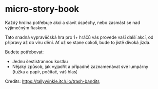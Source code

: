 # micro-story-book

Každý hrdina potřebuje akci a slavit úspěchy, nebo zasmást se nad výjimečným fiaskem.

Tato snadná vypravěčská hra pro 1+ hráčů vás provede vaší další akcí, od přípravy až do víru dění. Ať už se stane cokoli, bude to jistě divoká jízda.

Budete potřebovat:

* Jednu šestistrannou kostku
* Nějaký způsob, jak vyjadřit a případně zaznamenávat své lumpárny (tužka a papír, počítač, váš hlas)

Credits: https://tallywinkle.itch.io/trash-bandits
